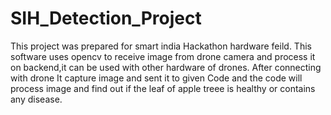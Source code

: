 # SIH_Detection_Project
This project was prepared for smart india Hackathon hardware feild. This software uses opencv to receive image from drone camera and process it on backend,it can be used with other hardware of drones.
After connecting with drone It capture image and sent it to given Code and the code will process image and find out if the leaf of apple treee is healthy or contains any disease.

